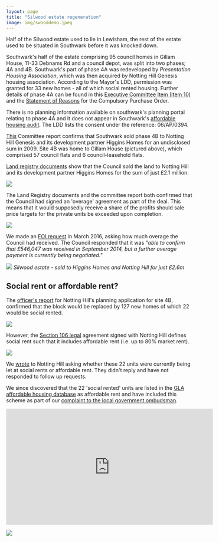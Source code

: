 ```yaml
---
layout: page
title: "Silwood estate regeneration"
image: img/swooddemo.jpeg
---
```


Half of the Silwood estate used to lie in Lewisham, the rest of the estate used to be situated in Southwark before it was knocked down.

Southwark's half of the estate comprising 95 council homes in Gillam House, 11-33 Debnams Rd and a council depot, was split into two phases; 4A and 4B. Southwark's part of phase 4A was redeveloped by _Presentation Housing Association_, which was then acquired by Notting Hill Genesis housing association. According to the Mayor's LDD, permission was granted for 33 new homes - all of which social rented housing. Further details of phase 4A can be found in this [Executive Committee Item (Item 10)](https://moderngov.southwark.gov.uk/CeListDocuments.aspx?CommitteeId=118&MeetingId=995&DF=14%2f02%2f2006&Ver=2) and the [Statement of Reasons](https://35percent.org/img/Silwood_Estate.pdf) for the Compulsory Purchase Order.

There is no planning information available on southwark's planning portal relating to phase 4A and it does not appear in Southwark's [affordable housing audit](https://moderngov.southwark.gov.uk/mgAi.aspx?ID=54483). The LDD lists the consent under the reference: 06/AP/0394.

[This](https://moderngov.southwarksites.com/Published/C00000118/M00003082/AI00003831/$VarytermsofdisposalSilwoodPhase4BRotherhitheSE16open.docA.ps.pdf) Committee report confirms that Southwark sold phase 4B to Notting Hill Genesis and its development partner Higgins Homes for an undisclosed sum in 2009. Site 4B was home to Gillam House (pictured above), which comprised 57 council flats and 6 council-leasehold flats.

[Land registry documents](https://crappistmartin.github.io/images/LRegisterSilwood.pdf) show that the Council sold the land to Notting Hill and its development partner Higgins Homes for the sum of just £2.1 million.

![](https://crappistmartin.github.io/images/LRegisterSilwood.png)

The Land Registry documents and the committee report both confirmed that the Council had signed an 'overage' agreement as part of the deal. This means that it would supposedly receive a share of the profits should sale price targets for the private units be exceeded upon completion. 

![](https://35percent.org/img/silwoodoverage.png)

We made an [FOI request](https://www.whatdotheyknow.com/request/silwood_estate_regeneration_site/new) in March 2016, asking how much overage the Council had received. The Council responded that it was _"able to confirm that £546,047 was received in September 2014, but a further overage payment is currently being negotiated."_

![](../img/silwoodstreetplan.png)
*Silwood estate - sold to Higgins Homes and Notting Hill for just £2.6m*

## Social rent or affordable rent?

The [officer's report](https://planbuild.southwark.gov.uk:8190/online-applications/applicationDetails.do?activeTab=summary&keyVal=_STHWR_DCAPR_9538787) for Notting Hill's planning application for site 4B, confirmed that the block would be replaced by 127 new homes of which 22 would be social rented.

![](https://crappistmartin.github.io/images/silwood_or.png)

However, the [Section 106 legal](https://planbuild.southwark.gov.uk/documents/?GetDocument=%7b%7b%7b!vwABB78Rk5DKWmARFnbpJg%3d%3d!%7d%7d%7d) agreement signed with Notting Hill defines social rent such that it includes affordable rent (i.e. up to 80% market rent).

![](https://crappistmartin.github.io/images/silwoods106.png)

We [wrote](https://www.whatdotheyknow.com/request/conversions_from_social_rent_to_3) to Notting Hill asking whether these 22 units were currently being let at social rents or affordable rent. They didn't reply and have not responded to follow up requests.

We since discovered that the 22 'social rented' units are listed in the [GLA affordable housing database](https://data.london.gov.uk/dataset/gla-affordable-housing-programme-outturn/resource/0c87e5dc-f1e9-4edf-b246-bef6b40a9ba3) as affordable rent and have included this scheme as part of our [complaint to the local government ombudsman](/redefining-social-rent).

<iframe width="560" height="315" src="https://www.youtube.com/embed/ZM733_MrNfI" frameborder="0" allowfullscreen></iframe>

![](https://35percent.org/img/silwoodpredemo.jpg)
